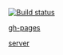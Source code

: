 [![Build status](https://ci.appveyor.com/api/projects/status/ale8eg1y20sioups?svg=true)](https://ci.appveyor.com/project/Sergl82/ra-hooks-use-json-fetch-ljers)

[gh-pages](https://sergl82.github.io/ra-hooks-use-json-fetch/)

[server](https://ra-hooks-backen.herokuapp.com/)